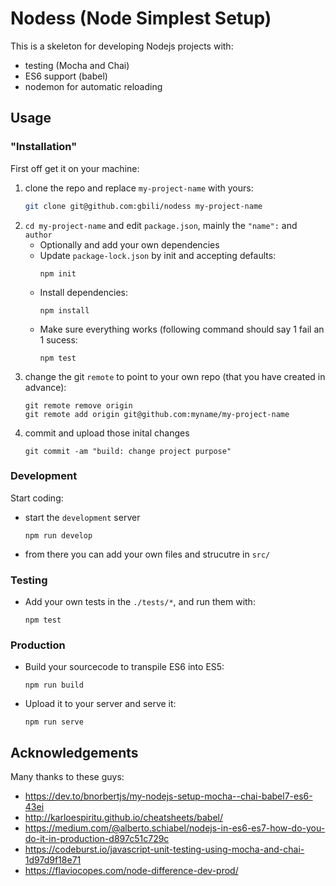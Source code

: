 # Nodess (Node Simplest Setup)

This is a skeleton for developing Nodejs projects with:
- testing (Mocha and Chai)
- ES6 support (babel)
- nodemon for automatic reloading

## Usage 
### "Installation"
First off get it on your machine:
1. clone the repo and replace `my-project-name` with yours:
   ```bash
   git clone git@github.com:gbili/nodess my-project-name
   ```
2. `cd my-project-name` and edit `package.json`, mainly the `"name":` and `author`
   - Optionally and add your own dependencies
   - Update `package-lock.json` by init and accepting defaults:
     ```
     npm init
     ```
   - Install dependencies:
     ```
     npm install
     ```
   - Make sure everything works (following command should say 1 fail an 1 sucess:
     ```
     npm test
     ```
3. change the git `remote` to point to your own repo (that you have created in advance):
   ```
   git remote remove origin
   git remote add origin git@github.com:myname/my-project-name
   ```
4. commit and upload those inital changes
   ```
   git commit -am "build: change project purpose"
   ```
### Development
Start coding:
- start the `development` server
  ```
  npm run develop
  ```
- from there you can add your own files and strucutre in `src/`

### Testing
- Add your own tests in the `./tests/*`, and run them with:
  ```
  npm test
  ```
### Production
- Build your sourcecode to transpile ES6 into ES5:
  ```
  npm run build
  ```
- Upload it to your server and serve it:
  ```
  npm run serve
  ```

## Acknowledgements
Many thanks to these guys:
- https://dev.to/bnorbertjs/my-nodejs-setup-mocha--chai-babel7-es6-43ei
- http://karloespiritu.github.io/cheatsheets/babel/
- https://medium.com/@alberto.schiabel/nodejs-in-es6-es7-how-do-you-do-it-in-production-d897c51c729c
- https://codeburst.io/javascript-unit-testing-using-mocha-and-chai-1d97d9f18e71
- https://flaviocopes.com/node-difference-dev-prod/
